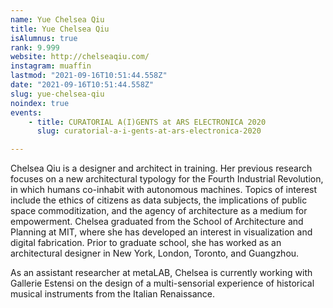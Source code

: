 ```yaml
---
name: Yue Chelsea Qiu
title: Yue Chelsea Qiu
isAlumnus: true
rank: 9.999
website: http://chelseaqiu.com/
instagram: muaffin
lastmod: "2021-09-16T10:51:44.558Z"
date: "2021-09-16T10:51:44.558Z"
slug: yue-chelsea-qiu
noindex: true
events:
    - title: CURATORIAL A(I)GENTS at ARS ELECTRONICA 2020
      slug: curatorial-a-i-gents-at-ars-electronica-2020

---
```

Chelsea Qiu is a designer and architect in training. Her previous research focuses on a new architectural typology for the Fourth Industrial Revolution, in which humans co-inhabit with autonomous machines. Topics of interest include the ethics of citizens as data subjects, the implications of public space commoditization, and the agency of architecture as a medium for empowerment. Chelsea graduated from the School of Architecture and Planning at MIT, where she has developed an interest in visualization and digital fabrication. Prior to graduate school, she has worked as an architectural designer in New York, London, Toronto, and Guangzhou.

As an assistant researcher at metaLAB, Chelsea is currently working with Gallerie Estensi on the design of a multi-sensorial experience of historical musical instruments from the Italian Renaissance.